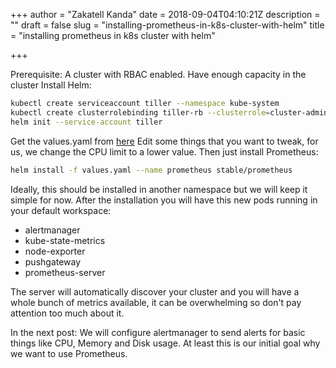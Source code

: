 +++
author = "Zakatell Kanda"
date = 2018-09-04T04:10:21Z
description = ""
draft = false
slug = "installing-prometheus-in-k8s-cluster-with-helm"
title = "installing prometheus in k8s cluster with helm"

+++

Prerequisite:
A cluster with RBAC enabled.
Have enough capacity in the cluster
Install Helm:

```sh
kubectl create serviceaccount tiller --namespace kube-system
kubectl create clusterrolebinding tiller-rb --clusterrole=cluster-admin --serviceaccount=kube-system:tiller
helm init --service-account tiller
```

Get the values.yaml from [here](https://github.com/helm/charts/blob/master/stable/prometheus/values.yaml)
Edit some things that you want to tweak, for us, we change the CPU limit to a lower value.
Then just install Prometheus:

```sh
helm install -f values.yaml --name prometheus stable/prometheus
```

Ideally, this should be installed in another namespace but we will keep it simple for now. After the installation you will have this new pods running in your default workspace:

- alertmanager
- kube-state-metrics
- node-exporter
- pushgateway
- prometheus-server

The server will automatically discover your cluster and you will have a whole bunch of metrics available, it can be overwhelming so don't pay attention too much about it.

In the next post: We will configure alertmanager to send alerts for basic things like CPU, Memory and Disk usage. At least this is our initial goal why we want to use Prometheus.